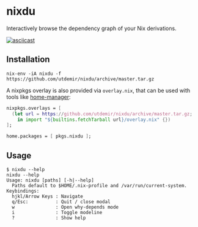 # nixdu

Interactively browse the dependency graph of your Nix derivations.

[![asciicast](https://asciinema.org/a/XVVOPQuU6ZQ0vGuO8ejr4JB11.svg)](https://asciinema.org/a/XVVOPQuU6ZQ0vGuO8ejr4JB11)

## Installation

```
nix-env -iA nixdu -f https://github.com/utdemir/nixdu/archive/master.tar.gz
```

A nixpkgs overlay is also provided via `overlay.nix`, that can be used
with tools like [home-manager][]:

```nix
nixpkgs.overlays = [
  (let url = https://github.com/utdemir/nixdu/archive/master.tar.gz;
    in import "${builtins.fetchTarball url}/overlay.nix" {})
];

home.packages = [ pkgs.nixdu ];
```

## Usage

```
$ nixdu --help
nixdu --help
Usage: nixdu [paths] [-h|--help]
  Paths default to $HOME/.nix-profile and /var/run/current-system.
Keybindings:
  hjkl/Arrow Keys : Navigate
  q/Esc:          : Quit / close modal
  w               : Open why-depends mode
  i               : Toggle modeline
  ?               : Show help
```

[home-manager]: https://github.com/rycee/home-manager
